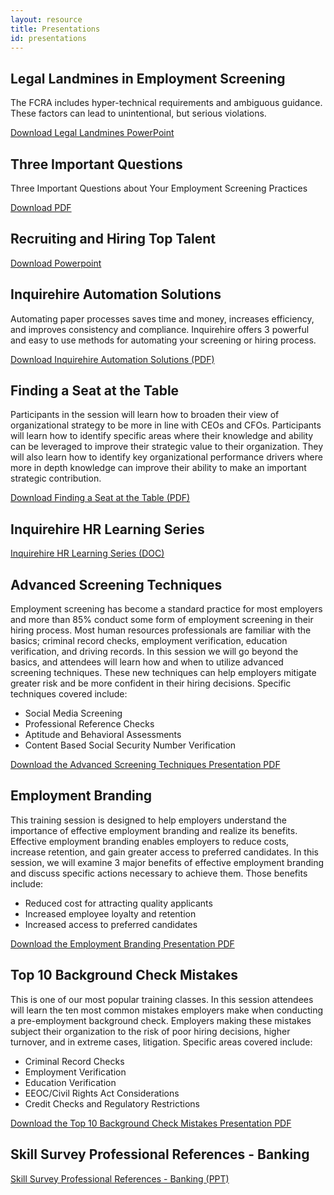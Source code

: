 ```yaml
---
layout: resource
title: Presentations
id: presentations
---
```


## Legal Landmines in Employment Screening

The FCRA includes hyper-technical requirements and ambiguous guidance. These factors can lead to unintentional, but serious violations.

[Download Legal Landmines PowerPoint](/assets/files/presentations/legal-landmines.pptx)

## Three Important Questions

Three Important Questions about Your Employment Screening Practices

[Download PDF](/assets/files/presentations/three-important-questions.pdf)

## Recruiting and Hiring Top Talent

[Download Powerpoint](/assets/files/presentations/recruiting-and-hiring-top-talent.pptx)


## Inquirehire Automation Solutions

Automating paper processes saves time and money, increases efficiency, and improves consistency and compliance. Inquirehire offers 3 powerful and easy to use methods for automating your screening or hiring process.</p>

[Download Inquirehire Automation Solutions (PDF)][7]


## Finding a Seat at the Table

Participants in the session will learn how to broaden their view of organizational strategy to be more in line with CEOs and CFOs. Participants will learn how to identify specific areas where their knowledge and ability can be leveraged to improve their strategic value to their organization. They will also learn how to identify key organizational performance drivers where more in depth knowledge can improve their ability to make an important strategic contribution.

[Download Finding a Seat at the Table (PDF)][1]


## Inquirehire HR Learning Series

[Inquirehire HR Learning Series (DOC)][2]


## Advanced Screening Techniques

Employment screening has become a standard practice for most employers and more than 85% conduct some form of employment screening in their hiring process. Most human resources professionals are familiar with the basics; criminal record checks, employment verification, education verification, and driving records. In this session we will go beyond the basics, and attendees will learn how and when to utilize advanced screening techniques. These new techniques can help employers mitigate greater risk and be more confident in their hiring decisions. Specific techniques covered include:

 - Social Media Screening
 - Professional Reference Checks
 - Aptitude and Behavioral Assessments
 - Content Based Social Security Number Verification

[Download the Advanced Screening Techniques Presentation PDF][3]

## Employment Branding

This training session is designed to help employers understand the importance of effective employment branding and realize its benefits. Effective employment branding enables employers to reduce costs, increase retention, and gain greater access to preferred candidates. In this session, we will examine 3 major benefits of effective employment branding and discuss specific actions necessary to achieve them. Those benefits include:

 - Reduced cost for attracting quality applicants
 - Increased employee loyalty and retention
 - Increased access to preferred candidates

[Download the Employment Branding Presentation PDF][4]

## Top 10 Background Check Mistakes

This is one of our most popular training classes. In this session attendees will learn the ten most common mistakes employers make when conducting a pre-employment background check. Employers making these mistakes subject their organization to the risk of poor hiring decisions, higher turnover, and in extreme cases, litigation. Specific areas covered include:

 - Criminal Record Checks
 - Employment Verification
 - Education Verification
 - EEOC/Civil Rights Act Considerations
 - Credit Checks and Regulatory Restrictions

[Download the Top 10 Background Check Mistakes Presentation PDF][5]

## Skill Survey Professional References - Banking

[Skill Survey Professional References - Banking (PPT)][6]


[1]: /assets/files/presentations/finding-a-seat-at-the-table.pdf
[2]: /assets/files/presentations/inquirehire-hr-learning-series.doc
[3]: /assets/files/presentations/advanced-screening-techniques.pdf
[4]: /assets/files/presentations/employment-branding.pdf
[5]: /assets/files/presentations/top-10-background-check-mistakes.pdf
[6]: /assets/files/presentations/skill-survey-professional-references-banking.pptx
[7]: /assets/files/presentations/inquirehire-automation.pdf
